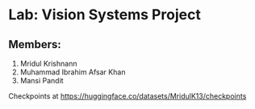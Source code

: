 # Lab: Vision Systems Project

## Members: 
1. Mridul Krishnann
2. Muhammad Ibrahim Afsar Khan
3. Mansi Pandit

Checkpoints at https://huggingface.co/datasets/MridulK13/checkpoints
